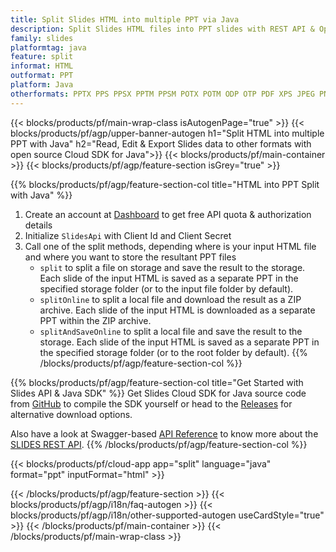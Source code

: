 ```yaml
---
title: Split Slides HTML into multiple PPT via Java
description: Split Slides HTML files into PPT slides with REST API & Open Source Java SDK
family: slides
platformtag: java
feature: split
informat: HTML
outformat: PPT
platform: Java
otherformats: PPTX PPS PPSX PPTM PPSM POTX POTM ODP OTP PDF XPS JPEG PNG BMP TIFF SVG HTML5 GIF XAML
---
```


{{< blocks/products/pf/main-wrap-class isAutogenPage="true" >}}
{{< blocks/products/pf/agp/upper-banner-autogen h1="Split HTML into multiple PPT with Java" h2="Read, Edit & Export Slides data to other formats with open source Cloud SDK for Java">}}
{{< blocks/products/pf/main-container >}}
{{< blocks/products/pf/agp/feature-section isGrey="true" >}}

{{% blocks/products/pf/agp/feature-section-col title="HTML into PPT Split with Java" %}}
1. Create an account at <a href="https://dashboard.aspose.cloud/">Dashboard</a> to get free API quota & authorization details
1. Initialize ```SlidesApi``` with Client Id and Client Secret
1. Call one of the split methods, depending where is your input HTML file and where you want to store the resultant PPT files
    - ```split``` to split a file on storage and save the result to the storage. Each slide of the input HTML is saved as a separate PPT in the specified storage folder (or to the input file folder by default).
    - ```splitOnline``` to split a local file and download the result as a ZIP archive. Each slide of the input HTML is downloaded as a separate PPT within the ZIP archive.
    - ```splitAndSaveOnline``` to split a local file and save the result to the storage. Each slide of the input HTML is saved as a separate PPT in the specified storage folder (or to the root folder by default).
{{% /blocks/products/pf/agp/feature-section-col %}}

{{% blocks/products/pf/agp/feature-section-col title="Get Started with Slides API & Java SDK" %}}
Get Slides Cloud SDK for Java source code from [GitHub](https://github.com/aspose-slides-cloud/aspose-slides-cloud-java) to compile the SDK yourself or head to the [Releases](https://releases.aspose.cloud/) for alternative download options. 

Also have a look at Swagger-based [API Reference](https://apireference.aspose.cloud/slides/) to know more about the [SLIDES REST API](https://products.aspose.cloud/slides/curl/).
{{% /blocks/products/pf/agp/feature-section-col %}}

{{< blocks/products/pf/cloud-app app="split" language="java" format="ppt" inputFormat="html" >}}

{{< /blocks/products/pf/agp/feature-section >}}
{{< blocks/products/pf/agp/i18n/faq-autogen >}}
{{< blocks/products/pf/agp/i18n/other-supported-autogen useCardStyle="true" >}}
{{< /blocks/products/pf/main-container >}}
{{< /blocks/products/pf/main-wrap-class >}}